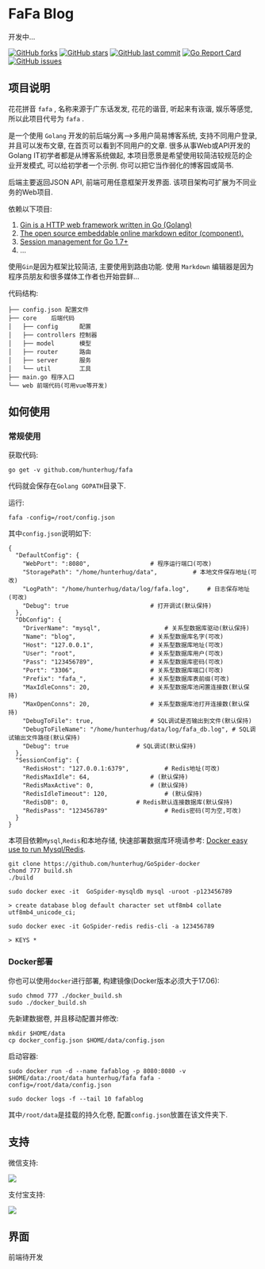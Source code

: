 # FaFa Blog

开发中...

[![GitHub forks](https://img.shields.io/github/forks/hunterhug/fafa.svg?style=social&label=Forks)](https://github.com/hunterhug/fafa/network)
[![GitHub stars](https://img.shields.io/github/stars/hunterhug/fafa.svg?style=social&label=Stars)](https://github.com/hunterhug/fafa/stargazers)
[![GitHub last commit](https://img.shields.io/github/last-commit/hunterhug/fafa.svg)](https://github.com/hunterhug/fafa)
[![Go Report Card](https://goreportcard.com/badge/github.com/hunterhug/fafa)](https://goreportcard.com/report/github.com/hunterhug/fafa)
[![GitHub issues](https://img.shields.io/github/issues/hunterhug/fafa.svg)](https://github.com/hunterhug/fafa/issues)


## 项目说明

花花拼音 `fafa` , 名称来源于广东话发发, 花花的谐音, 听起来有诙谐, 娱乐等感觉, 所以此项目代号为 `fafa` .

是一个使用 `Golang` 开发的前后端分离-->多用户简易博客系统, 支持不同用户登录, 并且可以发布文章, 在首页可以看到不同用户的文章. 很多从事Web或API开发的Golang IT初学者都是从博客系统做起, 本项目愿景是希望使用较简洁较规范的企业开发模式, 可以给初学者一个示例. 你可以把它当作弱化的博客园或简书. 

后端主要返回JSON API, 前端可用任意框架开发界面. 该项目架构可扩展为不同业务的Web项目. 

依赖以下项目:

1. [Gin is a HTTP web framework written in Go (Golang)](https://github.com/gin-gonic/gin)
2. [The open source embeddable online markdown editor (component).](https://github.com/pandao/editor.md)
3. [Session management for Go 1.7+](https://github.com/alexedwards/scs)
4. ...

使用`Gin`是因为框架比较简洁, 主要使用到路由功能. 使用 `Markdown` 编辑器是因为程序员朋友和很多媒体工作者也开始尝鲜...

代码结构:

```
├── config.json 配置文件
├── core    后端代码
│   ├── config      配置
│   ├── controllers 控制器
│   ├── model       模型
│   ├── router      路由
│   ├── server      服务
│   └── util        工具
├── main.go 程序入口
└── web 前端代码(可用vue等开发)
```

## 如何使用

### 常规使用

获取代码:

```
go get -v github.com/hunterhug/fafa
```

代码就会保存在`Golang GOPATH`目录下.

运行:

```
fafa -config=/root/config.json
```

其中`config.json`说明如下:

```
{
  "DefaultConfig": {
    "WebPort": ":8080", 				# 程序运行端口(可改)
    "StoragePath": "/home/hunterhug/data",  		# 本地文件保存地址(可改)
    "LogPath": "/home/hunterhug/data/log/fafa.log", 	# 日志保存地址(可改)
    "Debug": true   					# 打开调试(默认保持)
  },
  "DbConfig": {
    "DriverName": "mysql",  				# 关系型数据库驱动(默认保持)
    "Name": "blog", 					# 关系型数据库名字(可改)
    "Host": "127.0.0.1", 				# 关系型数据库地址(可改)
    "User": "root", 					# 关系型数据库用户(可改)
    "Pass": "123456789", 				# 关系型数据库密码(可改)
    "Port": "3306", 					# 关系型数据库端口(可改)
    "Prefix": "fafa_", 					# 关系型数据库表前缀(可改)
    "MaxIdleConns": 20, 				# 关系型数据库池闲置连接数(默认保持)
    "MaxOpenConns": 20, 				# 关系型数据库池打开连接数(默认保持)
    "DebugToFile": true, 				# SQL调试是否输出到文件(默认保持)
    "DebugToFileName": "/home/hunterhug/data/log/fafa_db.log", # SQL调试输出文件路径(默认保持)
    "Debug": true 					# SQL调试(默认保持)
  },
  "SessionConfig": {
    "RedisHost": "127.0.0.1:6379", 			# Redis地址(可改)
    "RedisMaxIdle": 64, 				# (默认保持)
    "RedisMaxActive": 0, 				# (默认保持)
    "RedisIdleTimeout": 120, 				# (默认保持)
    "RedisDB": 0, 					# Redis默认连接数据库(默认保持)
    "RedisPass": "123456789"   				# Redis密码(可为空,可改)
  }
}
```

本项目依赖`Mysql`,`Redis`和本地存储, 快速部署数据库环境请参考: [Docker easy use to run  Mysql/Redis](https://github.com/hunterhug/GoSpider-docker).

```
git clone https://github.com/hunterhug/GoSpider-docker
chomd 777 build.sh
./build

sudo docker exec -it  GoSpider-mysqldb mysql -uroot -p123456789

> create database blog default character set utf8mb4 collate utf8mb4_unicode_ci;

sudo docker exec -it GoSpider-redis redis-cli -a 123456789

> KEYS *
```

### Docker部署

你也可以使用`docker`进行部署, 构建镜像(Docker版本必须大于17.06):

```
sudo chmod 777 ./docker_build.sh
sudo ./docker_build.sh
````

先新建数据卷, 并且移动配置并修改:

```
mkdir $HOME/data
cp docker_config.json $HOME/data/config.json
```

启动容器:

```
sudo docker run -d --name fafablog -p 8080:8080 -v $HOME/data:/root/data hunterhug/fafa fafa -config=/root/data/config.json

sudo docker logs -f --tail 10 fafablog
```

其中`/root/data`是挂载的持久化卷, 配置`config.json`放置在该文件夹下.


## 支持

微信支持:

![](/support/weixin.jpg)

支付宝支持:

![](/support/alipay.png)


## 界面

前端待开发

